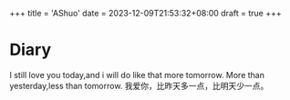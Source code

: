 +++
title = 'AShuo'
date = 2023-12-09T21:53:32+08:00
draft = true
+++
# Diary
I still love you today,and i will do like that more tomorrow.
More than yesterday,less than tomorrow.
我爱你，比昨天多一点，比明天少一点。
